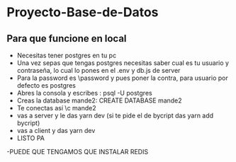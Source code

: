 # Proyecto-Base-de-Datos

## Para que funcione en local
- Necesitas tener postgres en tu pc
- Una vez sepas que tengas postgres necesitas saber cual es tu usuario y contraseña, lo cual lo pones en el .env y db.js de server
- Para la password es \password y pues poner la contra, para usuario por defecto es postgres
- Abres la consola y escribes : psql -U postgres
- Creas la database mande2: CREATE DATABASE mande2
- Te conectas así \c mande2
- vas a server y le das yarn dev (si te pide el de bycript das yarn add bycript)
- vas a client y das yarn dev
- LISTO PA

-PUEDE QUE TENGAMOS QUE INSTALAR REDIS